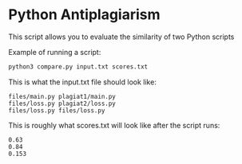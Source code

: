 # Python Antiplagiarism

This script allows you to evaluate the similarity of two Python scripts

Example of running a script:

```bash
python3 compare.py input.txt scores.txt
```

This is what the input.txt file should look like:

```text
files/main.py plagiat1/main.py
files/loss.py plagiat2/loss.py
files/loss.py files/loss.py
```

This is roughly what scores.txt will look like after the script runs:

```text
0.63
0.84
0.153
```
